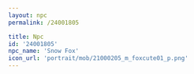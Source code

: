 ```yaml
---
layout: npc
permalink: /24001805

title: Npc
id: '24001805'
npc_name: 'Snow Fox'
icon_url: 'portrait/mob/21000205_m_foxcute01_p.png'
---
```


